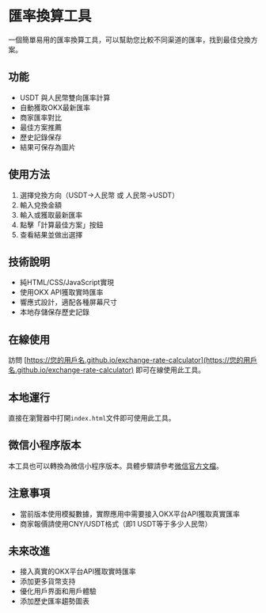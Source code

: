 # 匯率換算工具

一個簡單易用的匯率換算工具，可以幫助您比較不同渠道的匯率，找到最佳兌換方案。

## 功能

- USDT 與人民幣雙向匯率計算
- 自動獲取OKX最新匯率
- 商家匯率對比
- 最佳方案推薦
- 歷史記錄保存
- 結果可保存為圖片

## 使用方法

1. 選擇兌換方向（USDT→人民幣 或 人民幣→USDT）
2. 輸入兌換金額
3. 輸入或獲取最新匯率
4. 點擊「計算最佳方案」按鈕
5. 查看結果並做出選擇

## 技術說明

- 純HTML/CSS/JavaScript實現
- 使用OKX API獲取實時匯率
- 響應式設計，適配各種屏幕尺寸
- 本地存儲保存歷史記錄

## 在線使用

訪問 [https://您的用戶名.github.io/exchange-rate-calculator](https://您的用戶名.github.io/exchange-rate-calculator) 即可在線使用此工具。

## 本地運行

直接在瀏覽器中打開`index.html`文件即可使用此工具。

## 微信小程序版本

本工具也可以轉換為微信小程序版本。具體步驟請參考[微信官方文檔](https://developers.weixin.qq.com/miniprogram/dev/framework/)。

## 注意事項

- 當前版本使用模擬數據，實際應用中需要接入OKX平台API獲取真實匯率
- 商家報價請使用CNY/USDT格式（即1 USDT等于多少人民幣）

## 未來改進

- 接入真實的OKX平台API獲取實時匯率
- 添加更多貨幣支持
- 優化用戶界面和用戶體驗
- 添加歷史匯率趨勢圖表 